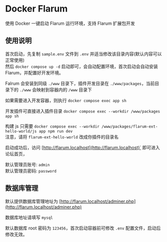 # Docker Flarum

使用 Docker 一键启动 Flarum 运行环境，支持 Flarum 扩展包开发

## 使用说明

首次启动，先复制 `sample.env` 文件到 `.env` 并适当修改该目录内容(默认内容可以正常使用)  
然后 `docker compose up -d` 启动即可，会自动配置环境，首次启动会自动安装 Flarum，并配置好开发环境。

Falrum 会安装到同级 `./www` 目录下，插件开发目录在 `./www/packages`，当前目录下的 `./www` 会映射到容器内的 `/www` 目录下

如果需要进入开发容器，则执行 `docker compose exec app sh`

开发插件可直接进入插件目录 `docker compose exec --workdir /www/packages app sh`

构建 js 只需要  `docker compose exec --workdir /www/packages/flarum-ext-hello-world/js app npm run dev`  
注意，请将 `flarum-ext-hello-world` 改成你插件的目录名

启动成功后，访问 [http://flarum.localhost](http://flarum.localhost)` 即可进入论坛首页，

默认管理员账号: `admin`  
默认管理员密码: `password`

## 数据库管理

默认提供数据库管理地址为 [http://flarum.localhost/adminer.php](http://flarum.localhost/adminer.php)

数据库地址请填写 `mysql`

默认数据库 root 密码为 `123456`，首次启动容器前可修改 `.env` 配置文件，启动后修改无效。

